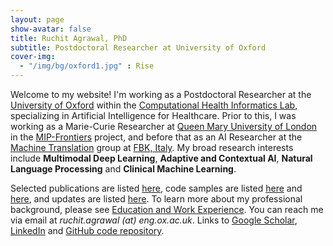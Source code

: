 ```yaml
---
layout: page
show-avatar: false
title: Ruchit Agrawal, PhD
subtitle: Postdoctoral Researcher at University of Oxford
cover-img: 
  - "/img/bg/oxford1.jpg" : Rise
---
```


Welcome to my website! I'm working as a Postdoctoral Researcher at the [University of Oxford](https://www.ox.ac.uk/) within the [Computational Health Informatics Lab](https://eng.ox.ac.uk/chi/), specializing in Artificial Intelligence for Healthcare. Prior to this, I was working as a Marie-Curie Researcher at [Queen Mary University of London](https://www.qmul.ac.uk/) in the [MIP-Frontiers](https://mip-frontiers.eu/) project, and before that as an AI Researcher at the [Machine Translation](https://ict.fbk.eu/units/hlt-mt/) group at [FBK, Italy](https://www.fbk.eu/en/). My broad research interests include **Multimodal Deep Learning**, **Adaptive and Contextual AI**, **Natural Language Processing** and **Clinical Machine Learning**. 

Selected publications are listed [here](/publications), code samples are listed [here](https://nbviewer.org/github/rragrawal/Deep-Learning-on-Chest-X-rays/blob/main/medicalImageCaptioning.ipynb) and [here](https://nbviewer.org/github/rragrawal/multimodalAlignment/blob/main/multiModalAlignment.ipynb), and updates are listed [here](/news). To learn more about my professional background, please see [Education and Work Experience](/background). 
You can reach me via email at _ruchit.agrawal (at) eng.ox.ac.uk_. Links to [Google Scholar](https://scholar.google.com/citations?user=2txekSkAAAAJ&hl=en), [LinkedIn](https://www.linkedin.com/in/ruchit-agrawal-824930220/) and [GitHub code repository](https://github.com/rragrawal).
